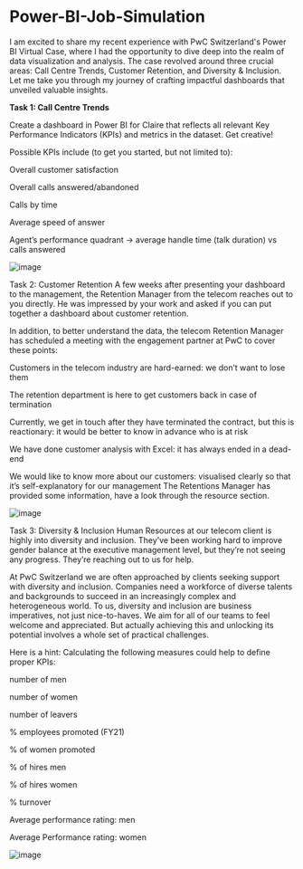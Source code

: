 # Power-BI-Job-Simulation
I am excited to share my recent experience with PwC Switzerland's Power BI Virtual Case, where I had the opportunity to dive deep into the realm of data visualization and analysis.
The case revolved around three crucial areas: Call Centre Trends, Customer Retention, and Diversity & Inclusion. Let me take you through my journey of crafting impactful dashboards that unveiled valuable insights.

**Task 1: Call Centre Trends**

Create a dashboard in Power BI for Claire that reflects all relevant Key Performance Indicators (KPIs) and metrics in the dataset. Get creative!

Possible KPIs include (to get you started, but not limited to):

Overall customer satisfaction

Overall calls answered/abandoned

Calls by time

Average speed of answer

Agent’s performance quadrant -> average handle time (talk duration) vs calls answered

![image](https://github.com/user-attachments/assets/013ebf9d-859a-4d71-bb4a-15b643c41f3e)

Task 2: Customer Retention
A few weeks after presenting your dashboard to the management, the Retention Manager from the telecom reaches out to you directly. He was impressed by your work and asked if you can put together a dashboard about customer retention.

In addition, to better understand the data, the telecom Retention Manager has scheduled a meeting with the engagement partner at PwC to cover these points:

Customers in the telecom industry are hard-earned: we don’t want to lose them

The retention department is here to get customers back in case of termination

Currently, we get in touch after they have terminated the contract, but this is reactionary: it would be better to know in advance who is at risk

We have done customer analysis with Excel: it has always ended in a dead-end

We would like to know more about our customers: visualised clearly so that it’s self-explanatory for our management The Retentions Manager has provided some information, have a look through the resource section.

![image](https://github.com/user-attachments/assets/5283b8b9-b1c2-472b-9030-97f0b6c44270)


Task 3: Diversity & Inclusion
Human Resources at our telecom client is highly into diversity and inclusion. They’ve been working hard to improve gender balance at the executive management level, but they’re not seeing any progress. They’re reaching out to us for help.

At PwC Switzerland we are often approached by clients seeking support with diversity and inclusion. Companies need a workforce of diverse talents and backgrounds to succeed in an increasingly complex and heterogeneous world. To us, diversity and inclusion are business imperatives, not just nice-to-haves. We aim for all of our teams to feel welcome and appreciated. But actually achieving this and unlocking its potential involves a whole set of practical challenges.

Here is a hint: Calculating the following measures could help to define proper KPIs:

number of men

number of women

number of leavers

% employees promoted (FY21)

% of women promoted

% of hires men

% of hires women

% turnover

Average performance rating: men

Average Performance rating: women


![image](https://github.com/user-attachments/assets/00756303-091e-400f-be85-a0b99216a5f7)
